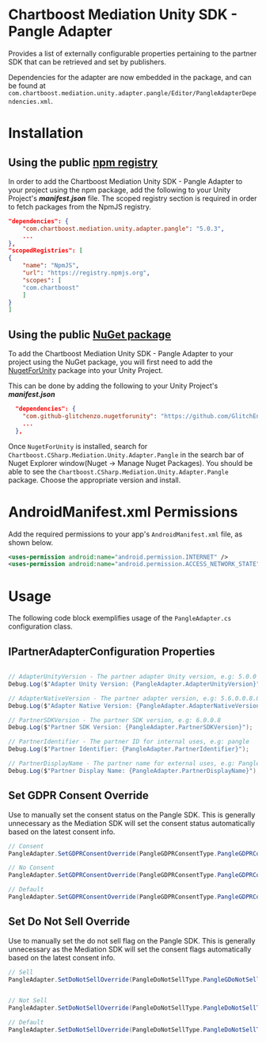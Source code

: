 # Chartboost Mediation Unity SDK - Pangle Adapter

Provides a list of externally configurable properties pertaining to the partner SDK that can be retrieved and set by publishers. 

Dependencies for the adapter are now embedded in the package, and can be found at `com.chartboost.mediation.unity.adapter.pangle/Editor/PangleAdapterDependencies.xml`.

# Installation

## Using the public [npm registry](https://www.npmjs.com/search?q=com.chartboost.mediation.unity.adapter.pangle)

In order to add the Chartboost Mediation Unity SDK - Pangle Adapter to your project using the npm package, add the following to your Unity Project's ***manifest.json*** file. The scoped registry section is required in order to fetch packages from the NpmJS registry.

```json
"dependencies": {
    "com.chartboost.mediation.unity.adapter.pangle": "5.0.3",
    ...
},
"scopedRegistries": [
{
    "name": "NpmJS",
    "url": "https://registry.npmjs.org",
    "scopes": [
    "com.chartboost"
    ]
}
]
```
## Using the public [NuGet package](https://www.nuget.org/packages/Chartboost.CSharp.Mediation.Unity.Adapter.Pangle)

To add the Chartboost Mediation Unity SDK - Pangle Adapter to your project using the NuGet package, you will first need to add the [NugetForUnity](https://github.com/GlitchEnzo/NuGetForUnity) package into your Unity Project.

This can be done by adding the following to your Unity Project's ***manifest.json***

```json
  "dependencies": {
    "com.github-glitchenzo.nugetforunity": "https://github.com/GlitchEnzo/NuGetForUnity.git?path=/src/NuGetForUnity",
    ...
  },
```

Once <code>NugetForUnity</code> is installed, search for `Chartboost.CSharp.Mediation.Unity.Adapter.Pangle` in the search bar of Nuget Explorer window(Nuget -> Manage Nuget Packages).
You should be able to see the `Chartboost.CSharp.Mediation.Unity.Adapter.Pangle` package. Choose the appropriate version and install.

# AndroidManifest.xml Permissions

Add the required permissions to your app's `AndroidManifest.xml` file, as shown below.

```xml
<uses-permission android:name="android.permission.INTERNET" />
<uses-permission android:name="android.permission.ACCESS_NETWORK_STATE" />
```

# Usage
The following code block exemplifies usage of the `PangleAdapter.cs` configuration class.

## IPartnerAdapterConfiguration Properties

```csharp

// AdapterUnityVersion - The partner adapter Unity version, e.g: 5.0.0
Debug.Log($"Adapter Unity Version: {PangleAdapter.AdapterUnityVersion}");

// AdapterNativeVersion - The partner adapter version, e.g: 5.6.0.0.8.0
Debug.Log($"Adapter Native Version: {PangleAdapter.AdapterNativeVersion}");

// PartnerSDKVersion - The partner SDK version, e.g: 6.0.0.8
Debug.Log($"Partner SDK Version: {PangleAdapter.PartnerSDKVersion}");

// PartnerIdentifier - The partner ID for internal uses, e.g: pangle
Debug.Log($"Partner Identifier: {PangleAdapter.PartnerIdentifier}");

// PartnerDisplayName - The partner name for external uses, e.g: Pangle
Debug.Log($"Partner Display Name: {PangleAdapter.PartnerDisplayName}");
```

## Set GDPR Consent Override

Use to manually set the consent status on the Pangle SDK. This is generally unnecessary as the Mediation SDK will set the consent status automatically based on the latest consent info.

```csharp
// Consent
PangleAdapter.SetGDPRConsentOverride(PangleGDPRConsentType.PangleGDPRConsentConsent);

// No Consent
PangleAdapter.SetGDPRConsentOverride(PangleGDPRConsentType.PangleGDPRConsentNoConsent);

// Default
PangleAdapter.SetGDPRConsentOverride(PangleGDPRConsentType.PangleGDPRConsentTypeDefault);
```

## Set Do Not Sell Override
Use to manually set the do not sell flag on the Pangle SDK. This is generally unnecessary as the Mediation SDK will set the consent flags automatically based on the latest consent info.

```csharp
// Sell
PangleAdapter.SetDoNotSellOverride(PangleDoNotSellType.PangleGDoNotSellTypeSell);


// Not Sell
PangleAdapter.SetDoNotSellOverride(PangleDoNotSellType.PangleDoNotSellTypeNotSell);

// Default
PangleAdapter.SetDoNotSellOverride(PangleDoNotSellType.PangleDoNotSellTypeDefault);
```